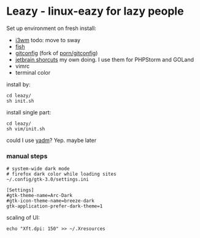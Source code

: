 # Leazy - linux-eazy for lazy people

Set up environment on fresh install:
* [i3wm](https://i3wm.org/) todo: move to sway
* [fish](https://fishshell.com/)
* [gitconfig](https://github.com/michondr/gitconfig) (fork of [porn/gitconfig](https://github.com/porn/gitconfig))
* [jetbrain shorcuts](https://github.com/michondr/jetbrains-speedy-shortcuts) my own doing. I use them for PHPStorm and GOLand
* vimrc
* terminal color

install by:
```shell
cd leazy/
sh init.sh
```
install single part:

```shell
cd leazy/
sh vim/init.sh
```

could I use [yadm](https://yadm.io/)? Yep. maybe later

### manual steps
```
# system-wide dark mode
# firefox dark color while loading sites
~/.config/gtk-3.0/settings.ini

[Settings]
#gtk-theme-name=Arc-Dark
#gtk-icon-theme-name=breeze-dark
gtk-application-prefer-dark-theme=1
```

scaling of UI:
```
echo "Xft.dpi: 150" >> ~/.Xresources
```